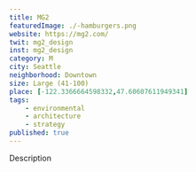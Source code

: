 ```yaml
---
title: MG2
featuredImage: ./-hamburgers.png
website: https://mg2.com/
twit: mg2_design
inst: mg2_design
category: M
city: Seattle
neighborhood: Downtown
size: Large (41-100)
place: [-122.3366664598332,47.60607611949341]
tags:
    - environmental
    - architecture
    - strategy
published: true
---
```


Description
